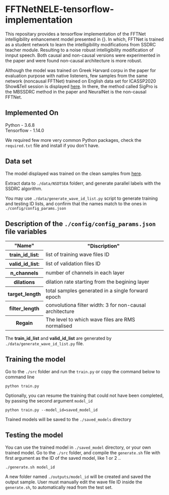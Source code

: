 # FFTNetNELE-tensorflow-implementation
This repositary provides a tensorflow implementation of the FFTNet intelligibility enhancement model presented in {}. In which, FFTNet is trained as a student network to learn the intelligibility modifications from SSDRC teacher module. Resulting to a noise robust intelligibility modification of innput speech.
Both causal and non-causal versions were experimented in the paper and were found non-causal architecture is more robust.

Although the model was trained on Greek Harvard corpu in the paper for evaluation purpose with native listeners, few samples from the same network (noncausal FFTNet) trained on English data set for ICASSP2020 Show&Tell session is displayed <a href="https://www.csd.uoc.gr/~shifaspv/ICASSP2020-Demo.html">here</a>. In there, the method called SigPro is the MBSSDRC method in the paper and NeuralNet is the non-causal FFTNet.  

## Implemented On
Python - 3.6.8 <br>
Tensorflow - 1.14.0 <br>

We required few more very common Python packages, check the ```required.txt``` file and install if you don't have.
## Data set
The model displayed was trained on the clean samples from <a href="https://datashare.is.ed.ac.uk/handle/10283/1942">here</a>. 

Extract data to ```./data/NSDTSEA``` folderr, and generate parallel labels with the SSDRC algorithm. 

You may use ```./data/generate_wave_id_list.py``` script to generate training and testing ID lists, and confirm that the names match to the ones in ```./config/config_params.json```

## Description of the ```./config/config_params.json``` file variables
<table>
  <tr>
    <th>"Name"</th>
    <th>"Discription"</th>
  </tr>
  
  <tr>
    <th>train_id_list:</th>
      <td>list of training wave files ID</td>
  </tr>
    <tr>
    <th>valid_id_list:</th>
      <td>list of validation files ID</td>
  </tr>
  <tr>
    <th>n_channels</th>
    <td>number of channels in each layer</td>
  </tr>
<tr>
    <th>dilations</th>
    <td>dilation rate starting from the begining layer</td>
  </tr>
  <tr>
    <th>target_length</th>
      <td> total samples generated in a single forward epoch</td>
  </tr>
    <tr>
    <th>filter_length</th>
    <td>convolutiona filter width: 3 for non-causal architecture </td>
  </tr>
  <tr>
    <th>Regain</th>
      <td>The level to which wave files are RMS normalised </td>
  </tr>
</table>

The **train_id_list** and **valid_id_list** are generated by ```./data/generate_wave_id_list.py``` file.
## Training the model

Go to the ```./src``` folder and run the ```train.py``` or copy the command below to command line 

```
python train.py
```

Optionally, you can resume the training that could not have been completed, by passing the second argument ```model_id```

```
python train.py --model_id=saved_model_id
```

Trained models will be saved to the ```./saved_models``` directory

## Testing the model

You can use the trained model in ```./saved_model``` directory, or your own trained model.
Go to the ```./src``` folder, and compile the ```generate.sh``` file with first argument as the ID of the saved model, like 1 or 2 ..

```
./generate.sh model_id
```

A new folder named ```./outputs/model_id``` will be created and saved the output sample.
User must manually edit the wave file ID inside the ```generate.sh```, to automatically read from the test set.





